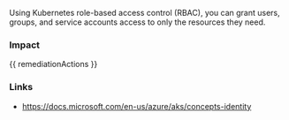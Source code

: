 
Using Kubernetes role-based access control (RBAC), you can grant users, groups, and service accounts access to only the resources they need.


### Impact
<!-- Add Impact here -->

<!-- DO NOT CHANGE -->
{{ remediationActions }}

### Links
- https://docs.microsoft.com/en-us/azure/aks/concepts-identity


